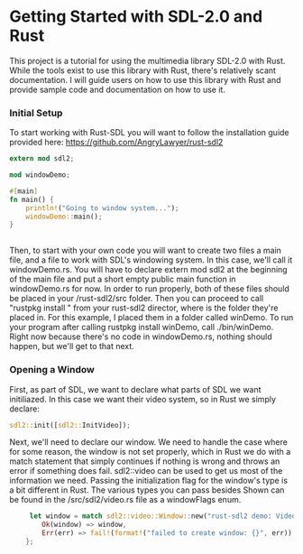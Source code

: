 Getting Started with SDL-2.0 and Rust
=================
This project is a tutorial for using the multimedia library SDL-2.0 with Rust. While the tools exist to use this library with Rust, there's relatively scant documentation. I will guide users on how to use this library with Rust and provide sample code and documentation on how to use it.


### Initial Setup

To start working with Rust-SDL you will want to follow the installation guide provided here: https://github.com/AngryLawyer/rust-sdl2


```rust
extern mod sdl2;

mod windowDemo;

#[main]
fn main() {
	println!("Going to window system...");
	windowDemo::main();
}
 
 ```

Then, to start with your own code you will want to create two files a main file, and a file to work with SDL's windowing system. In this case, we'll call it windowDemo.rs. You will have to declare extern mod sdl2 at the beginning of the main file and put a short empty public main function in windowDemo.rs for now. In order to run properly, both of these files should be placed in your /rust-sdl2/src folder. Then you can proceed to call "rustpkg install <folder>" from your rust-sdl2 director, where <folder> is the folder they're placed in. For this example, I placed them in a folder called winDemo. To run your program after calling rustpkg install winDemo, call ./bin/winDemo. Right now because there's no code in windowDemo.rs, nothing should happen, but we'll get to that next.

### Opening a Window

First, as part of SDL, we want to declare what parts of SDL we want initiliazed. In this case we want their video system, so in Rust we simply declare:

```rust
sdl2::init([sdl2::InitVideo]);
 ```
Next, we'll need to declare our window. We need to handle the case where for some reason, the window is not set properly, which in Rust we do with a match statement that simply continues if nothing is wrong and throws an error if something does fail. sdl2::video can be used to get us most of the information we need. Passing the initialization flag for the window's type is a bit different in Rust. The various types you can pass besides Shown can be found in the /src/sdl2/video.rs file as a windowFlags enum.
```rust
     let window = match sdl2::video::Window::new("rust-sdl2 demo: Videoooooo", sdl2::video::PosCentered, sdl2::video::PosCentered, 800, 600, [sdl2::video::Shown]) {
        Ok(window) => window,
        Err(err) => fail!(format!("failed to create window: {}", err))
    };

 ```
